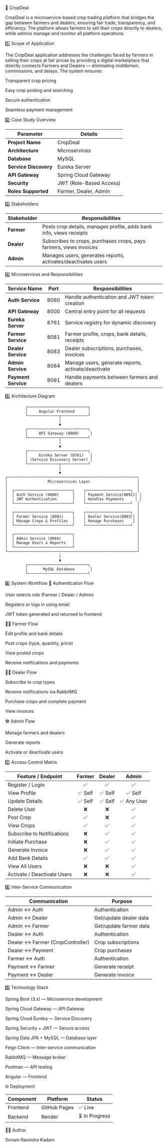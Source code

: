 🌾 CropDeal

CropDeal is a microservice-based crop trading platform that bridges the gap between farmers and dealers, ensuring fair trade, transparency, and efficiency. The platform allows farmers to sell their crops directly to dealers, while admins manage and monitor all platform operations.

1️⃣ Scope of Application

The CropDeal application addresses the challenges faced by farmers in selling their crops at fair prices by providing a digital marketplace that directly connects Farmers and Dealers — eliminating middlemen, commissions, and delays.
The system ensures:

Transparent crop pricing

Easy crop posting and searching

Secure authentication

Seamless payment management

2️⃣ Case Study Overview

| Parameter             | Details                 |
| --------------------- | ----------------------- |
| **Project Name**      | CropDeal                |
| **Architecture**      | Microservices           |
| **Database**          | MySQL                   |
| **Service Discovery** | Eureka Server           |
| **API Gateway**       | Spring Cloud Gateway    |
| **Security**          | JWT (Role-Based Access) |
| **Roles Supported**   | Farmer, Dealer, Admin   |


3️⃣ Stakeholders

| Stakeholder | Responsibilities                                                    |
| ----------- | ------------------------------------------------------------------- |
| **Farmer**  | Posts crop details, manages profile, adds bank info, views receipts |
| **Dealer**  | Subscribes to crops, purchases crops, pays farmers, views invoices  |
| **Admin**   | Manages users, generates reports, activates/deactivates users       |


4️⃣ Microservices and Responsibilities

| Service Name        | Port | Responsibilities                                    |
| ------------------- | ---- | --------------------------------------------------- |
| **Auth Service**    | 8080 | Handle authentication and JWT token creation        |
| **API Gateway**     | 8000 | Central entry point for all requests                |
| **Eureka Server**   | 8761 | Service registry for dynamic discovery              |
| **Farmer Service**  | 8081 | Farmer profile, crops, bank details, receipts       |
| **Dealer Service**  | 8083 | Dealer subscriptions, purchases, invoices           |
| **Admin Service**   | 8084 | Manage users, generate reports, activate/deactivate |
| **Payment Service** | 8091 | Handle payments between farmers and dealers         |


5️⃣ Architecture Diagram
       
             ┌───────────────────────────┐
             │     Angular Frontend      │
             └──────────────┬────────────┘
                            │
                            ▼
             ┌───────────────────────────┐
             │     API Gateway (8000)     │
             └──────────────┬────────────┘
                            │
                            ▼
             ┌───────────────────────────┐
             │     Eureka Server (8761)   │
             │ (Service Discovery Server) │
             └──────────────┬────────────┘
                            │
                            ▼
    ┌──────────────────────────────────────────────────────────┐
    │                  Microservices Layer                     │
    │                                                          │
    │  ┌──────────────────────────┐    ┌────────────────────┐  │
    │  │ Auth Service (8080)      │    │ Payment Service(8091)│ │
    │  │ JWT Authentication       │    │ Handles Payments     │ │
    │  └──────────────────────────┘    └────────────────────┘  │
    │                                                          │
    │  ┌──────────────────────────┐    ┌────────────────────┐  │
    │  │ Farmer Service (8081)    │    │ Dealer Service(8083)│ │
    │  │ Manage Crops & Profiles  │    │ Manage Purchases    │ │
    │  └──────────────────────────┘    └────────────────────┘  │
    │                                                          │
    │  ┌──────────────────────────┐                            │
    │  │ Admin Service (8084)     │                            │
    │  │ Manage Users & Reports   │                            │
    │  └──────────────────────────┘                            │
    └──────────────────────────────────────────────────────────┘
                            │
                            ▼
             ┌───────────────────────────┐
             │       MySQL Database       │
             └───────────────────────────┘

6️⃣ System Workflow
🔐 Authentication Flow

User selects role (Farmer / Dealer / Admin)

Registers or logs in using email

JWT token generated and returned to frontend

👨‍🌾 Farmer Flow

Edit profile and bank details

Post crops (type, quantity, price)

View posted crops

Receive notifications and payments

🧑‍💼 Dealer Flow

Subscribe to crop types

Receive notifications via RabbitMQ

Purchase crops and complete payment

View invoices

🛠️ Admin Flow

Manage farmers and dealers

Generate reports

Activate or deactivate users

7️⃣ Access Control Matrix

| Feature / Endpoint          | Farmer | Dealer |    Admin   |
| --------------------------- | :----: | :----: | :--------: |
| Register / Login            |    ✅   |    ✅   |      ✅     |
| View Profile                | ✅ Self | ✅ Self |   ✅ Self   |
| Update Details              | ✅ Self | ✅ Self | ✅ Any User |
| Delete User                 |    ❌   |    ❌   |      ✅     |
| Post Crop                   |    ✅   |    ❌   |      ✅     |
| View Crops                  |    ✅   |    ✅   |      ✅     |
| Subscribe to Notifications  |    ❌   |    ✅   |      ✅     |
| Initiate Purchase           |    ❌   |    ✅   |      ✅     |
| Generate Invoice            |    ❌   |    ✅   |      ✅     |
| Add Bank Details            |    ✅   |    ✅   |      ✅     |
| View All Users              |    ❌   |    ❌   |      ✅     |
| Activate / Deactivate Users |    ❌   |    ❌   |      ✅     |


8️⃣ Inter-Service Communication

| Communication                    | Purpose                |
| -------------------------------- | ---------------------- |
| Admin ↔ Auth                     | Authentication         |
| Admin ↔ Dealer                   | Get/update dealer data |
| Admin ↔ Farmer                   | Get/update farmer data |
| Dealer ↔ Auth                    | Authentication         |
| Dealer ↔ Farmer (CropController) | Crop subscriptions     |
| Dealer ↔ Payment                 | Crop purchases         |
| Farmer ↔ Auth                    | Authentication         |
| Payment ↔ Farmer                 | Generate receipt       |
| Payment ↔ Dealer                 | Generate invoice       |


9️⃣ Technology Stack

Spring Boot (3.x) — Microservice development

Spring Cloud Gateway — API Gateway

Spring Cloud Eureka — Service Discovery

Spring Security + JWT — Secure access

Spring Data JPA + MySQL — Database layer

Feign Client — Inter-service communication

RabbitMQ — Message broker

Postman — API testing

Angular — Frontend

🌐 Deployment

| Component | Platform     | Status        |
| --------- | ------------ | ------------- |
| Frontend  | GitHub Pages | ✅ Live        |
| Backend   | Render       | ⏳ In Progress |

👩‍💻 Author

Sonam Ravindra Kadam
